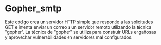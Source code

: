 # Gopher_smtp
Este código crea un servidor HTTP simple que responde a las solicitudes GET e intenta enviar un correo a un servidor remoto utilizando la técnica "gopher". La técnica de "gopher" se utiliza para construir URLs engañosas y aprovechar vulnerabilidades en servidores mal configurados.
